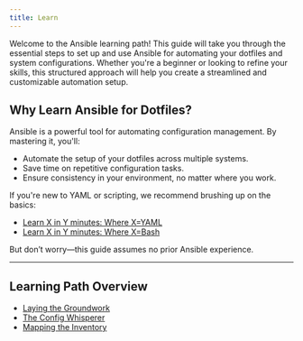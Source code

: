 ```yaml
---
title: Learn
---
```


Welcome to the Ansible learning path! This guide will take you through the essential steps to set up and use Ansible for automating your dotfiles and system configurations. Whether you're a beginner or looking to refine your skills, this structured approach will help you create a streamlined and customizable automation setup.

## Why Learn Ansible for Dotfiles?

Ansible is a powerful tool for automating configuration management. By mastering it, you'll:

- Automate the setup of your dotfiles across multiple systems.
- Save time on repetitive configuration tasks.
- Ensure consistency in your environment, no matter where you work.

If you're new to YAML or scripting, we recommend brushing up on the basics:

- [Learn X in Y minutes: Where X=YAML](https://learnxinyminutes.com/yaml/)
- [Learn X in Y minutes: Where X=Bash](https://learnxinyminutes.com/bash/)

But don’t worry—this guide assumes no prior Ansible experience.

---

## Learning Path Overview

- [Laying the Groundwork](./laying-the-groundwork.md)
- [The Config Whisperer](./the-config-whisperer.md)
- [Mapping the Inventory](./mapping-the-inventory.md)
